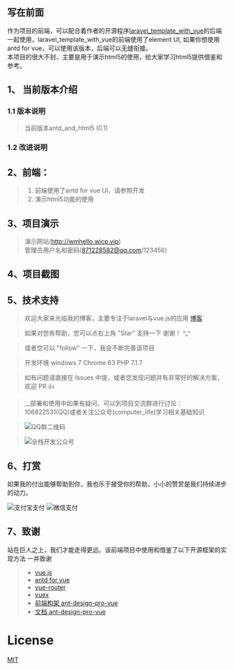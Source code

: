 ## 写在前面
   作为项目的前端，可以配合着作者的开源程序[laravel_template_with_vue](https://github.com/wmhello/laravel_template_with_vue)的后端一起使用，laravel_template_with_vue的前端使用了element UI, 如果你想使用antd for vue，可以使用该版本，后端可以无缝衔接。  
   本项目的很大不封，主要是用于演示html5的使用，给大家学习html5提供借鉴和参考。

## 1、 当前版本介绍
### 1.1 版本说明
>  当前版本antd_and_html5 (0.1)  
### 1.2  改进说明

## 2、前端：
>  1. 前端使用了antd for vue UI，请参照开发
>  2. 演示html5功能的使用

## 3、项目演示
> 演示网站(http://wmhello.wicp.vip)  
> 管理员用户名和密码(871228582@qq.com/123456)  

## 4、项目截图

## 5、技术支持
> 欢迎大家来光临我的博客，主要专注于laravel与vue.js的应用
[博客](https://wmhello.github.io)

> 如果对您有帮助，您可以点右上角 "Star" 支持一下 谢谢！ ^_^

> 或者您可以 "follow" 一下，我会不断完善该项目

> 开发环境 windows 7  Chrome 63  PHP 7.1.7

> 如有问题请直接在 Issues 中提，或者您发现问题并有非常好的解决方案，欢迎 PR 👍

> __部署和使用中如果有疑问，可以到项目交流群进行讨论：106822531(QQ)或者关注公众号(computer_life)学习相关基础知识

> ![QQ群二维码](https://github.com/wmhello/laravel_template_with_vue/raw/master/Screenshots/qq_qrcode.jpg)

> ![全栈开发公众号](https://github.com/wmhello/laravel_template_with_vue/blob/master/Screenshots/gzh.jpg)


## 6、打赏
如果我的付出能够帮助到你，我也乐于接受你的帮助，小小的赞赏是我们持续进步的动力。

![支付宝支付](https://github.com/wmhello/laravel_template_with_vue/raw/master/Screenshots/pay1.jpg)
![微信支付](https://github.com/wmhello/laravel_template_with_vue/raw/master/Screenshots/wx.jpg)

## 7、致谢
  站在巨人之上，我们才能走得更远。该前端项目中使用和借鉴了以下开源框架的实现方法 一并致谢
>- [vue.js](https://cn.vuejs.org/index.html)
>- [antd for vue](https://www.antdv.com/docs/vue/introduce-cn/)
>- [vue-router](https://router.vuejs.org/)
>- [vuex](https://vuex.vuejs.org/)
>- [前端构架 ant-design-pro-vue](https://github.com/sendya/ant-design-pro-vue)
>- [文档 ant-design-pro-vue](https://pro.loacg.com/docs/getting-started)

# License

[MIT](https://github.com/wmhello/laravel_template_with_vue/blob/master/LICENSE)
